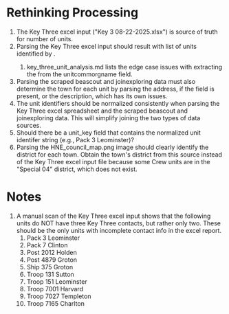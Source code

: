 # Rethinking Processing
1. The Key Three excel input ("Key 3 08-22-2025.xlsx") is source of truth for number of units.
2. Parsing the Key Three excel input should result with list of units identified by <unit type> <unit number> <unit town>.
   1. key_three_unit_analysis.md lists the edge case issues with extracting the <unit town> from the unitcommorgname field.
3. Parsing the scraped beascout and joinexploring data must also determine the town for each unit by parsing the address, if the field is present, or the description, which has its own issues.
4. The unit identifiers should be normalized consistently when parsing the Key Three excel spreadsheet and the scraped beascout and joinexploring data. This will simplify joining the two types of data sources.
5. Should there be a unit_key field that contains the normalized unit identifer string (e.g., Pack 3 Leominster)?
6. Parsing the HNE_council_map.png image should clearly identify the district for each town. Obtain the town's district from this source instead of the Key Three excel input file because some Crew units are in the "Special 04" district, which does not exist.

# Notes
1. A manual scan of the Key Three excel input shows that the following units do NOT have three Key Three contacts, but rather only two. These should be the only units with incomplete contact info in the excel report.
   1. Pack 3 Leominster
   2. Pack 7 Clinton 
   3. Post 2012 Holden 
   4. Post 4879 Groton
   5. Ship 375 Groton
   6. Troop 131 Sutton
   7. Troop 151 Leominster
   8. Troop 7001 Harvard
   9. Troop 7027 Templeton
   10. Troop 7165 Charlton